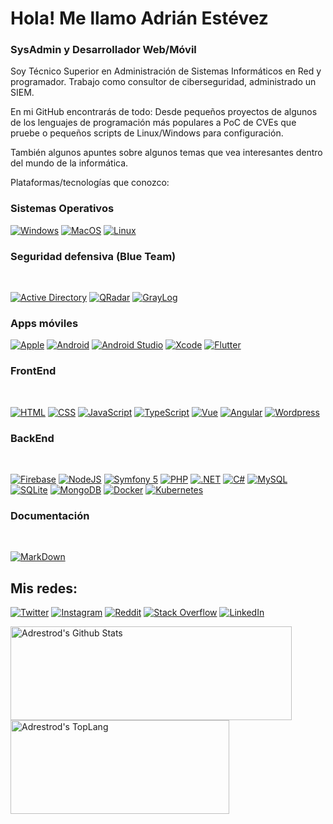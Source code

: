 #  Hola! Me llamo Adrián Estévez 
### SysAdmin y Desarrollador Web/Móvil


Soy Técnico Superior en Administración de Sistemas Informáticos en Red y programador. Trabajo como consultor de ciberseguridad, administrado un SIEM.

En mi GitHub encontrarás de todo: Desde pequeños proyectos de algunos de los lenguajes de programación más populares a PoC de CVEs que pruebe o pequeños scripts de Linux/Windows para configuración.

También algunos apuntes sobre algunos temas que vea interesantes dentro del mundo de la informática.

Plataformas/tecnologías que conozco:

### Sistemas Operativos

[![Windows](https://img.shields.io/badge/windows-0078D6?style=for-the-badge&logo=windows&logoColor=white&labelColor=101010)]()
[![MacOS](https://img.shields.io/badge/Mac_OS-999999?style=for-the-badge&logo=apple&logoColor=white&labelColor=101010)]()
[![Linux](https://img.shields.io/badge/Linux-FCC624?style=for-the-badge&logo=linux&logoColor=white&labelColor=101010)]()

### Seguridad defensiva (Blue Team)
</br>

[![Active Directory](https://img.shields.io/badge/windows-0078D6?style=for-the-badge&logo=windows&logoColor=white&labelColor=101010)]()
[![QRadar](https://img.shields.io/badge/ibm-0078D6?style=for-the-badge&logo=ibm&logoColor=white&labelColor=101010)]()
[![GrayLog](https://img.shields.io/badge/graylog-0078D6?style=for-the-badge&logo=graylog&logoColor=white&labelColor=101010)]()

### Apps móviles

[![Apple](https://img.shields.io/badge/iOS-999999?style=for-the-badge&logo=apple&logoColor=white&labelColor=101010)]()
[![Android](https://img.shields.io/badge/Android-3DDC84?style=for-the-badge&logo=android&logoColor=white&labelColor=101010)]()
[![Android Studio](https://img.shields.io/badge/Android_Studio-3DDC84?style=for-the-badge&logo=androidstudio&logoColor=white&labelColor=101010)]()
[![Xcode](https://img.shields.io/badge/Xcode-1575F9?style=for-the-badge&logo=xcode&logoColor=white&labelColor=101010)]()
[![Flutter](https://img.shields.io/badge/Flutter-02569B?style=for-the-badge&logo=flutter&logoColor=white&labelColor=101010)]()

### FrontEnd
<br/>

[![HTML](https://img.shields.io/badge/HTML_5-E34F26?style=for-the-badge&logo=html5&logoColor=white&labelColor=101010)]()
[![CSS](https://img.shields.io/badge/CSS_3-1572B6?style=for-the-badge&logo=CSS3&logoColor=white&labelColor=101010)]()
[![JavaScript](https://img.shields.io/badge/JavaScript-F7DF1E?style=for-the-badge&logo=javascript&logoColor=white&labelColor=101010)]()
[![TypeScript](https://img.shields.io/badge/typeScript-3178C6?style=for-the-badge&logo=typeScript&logoColor=white&labelColor=101010)]()
[![Vue](https://img.shields.io/badge/Vue-4FC08D?style=for-the-badge&logo=vue.js&logoColor=white&labelColor=101010)]()
[![Angular](https://img.shields.io/badge/Angular-DD0031?style=for-the-badge&logo=angular&logoColor=white&labelColor=101010)]()
[![Wordpress](https://img.shields.io/badge/WordPress-21759b?style=for-the-badge&logo=wordpress&logoColor=white&labelColor=101010)]()

### BackEnd
<br/>

[![Firebase](https://img.shields.io/badge/Firebase-FFCA28?style=for-the-badge&logo=firebase&logoColor=white&labelColor=101010)]()
[![NodeJS](https://img.shields.io/badge/NodeJS-339933?style=for-the-badge&logo=node.js&logoColor=white&labelColor=101010)]()
[![Symfony 5](https://img.shields.io/badge/Symfony_5-202020?style=for-the-badge&logo=symfony&logoColor=white&labelColor=101010)]()
[![PHP](https://img.shields.io/badge/PHP-777BB4?style=for-the-badge&logo=php&logoColor=white&labelColor=101010)]()
[![.NET](https://img.shields.io/badge/.NET-512BD4?style=for-the-badge&logo=dotnet&logoColor=white&labelColor=101010)]()
[![C#](https://img.shields.io/badge/C_Sharp-239120?style=for-the-badge&logo=csharp&logoColor=white&labelColor=101010)]()
[![MySQL](https://img.shields.io/badge/MySQL-4479A1?style=for-the-badge&logo=mysql&logoColor=white&labelColor=101010)]()
[![SQLite](https://img.shields.io/badge/SQLite-003B57?style=for-the-badge&logo=sqlite&LogoColor=white&labelColor=101010)]()
[![MongoDB](https://img.shields.io/badge/MongoDB-47A248?style=for-the-badge&logo=mongodb&LogoColor=white&labelColor=101010)]()
[![Docker](https://img.shields.io/badge/Docker-2496ED?style=for-the-badge&logo=docker&logoColor=white&labelColor=101010)]()
[![Kubernetes](https://img.shields.io/badge/Kubernetes-326CE5?style=for-the-badge&logo=kubernetes&logoColor=white&labelColor=101010)]()


### Documentación
</br>

[![MarkDown](https://img.shields.io/badge/Markdown-000000?style=for-the-badge&logo=markdown&logoColor=white&labelColor=101010)]()

## Mis redes:

[![Twitter](https://img.shields.io/badge/Twitter-@adrestrod123-1DA1F2?style=flat&logo=twitter&logoColor=white&labelColor=101010)](https://twitter.com/adrestrod123)
[![Instagram](https://img.shields.io/badge/Instagram-@Haru__123__-E4405F?style=flat&logo=instagram&logoColor=white&labelColor=101010)](https://instagram.com/Haru_123_)
[![Reddit](https://img.shields.io/badge/Reddit-Haru__123-FF4500?style=?style=flat&logo=reddit&logoColor=white&labelColor=101010)](https://www.reddit.com/user/Haru_123)
[![Stack Overflow](https://img.shields.io/badge/Stack_Overflow-Adrian_Estevez-FE7A16?style=?style=flat&logo=stackoverflow&logoColor=white&labelColor=101010)](https://es.stackoverflow.com/users/188411/haru)
[![LinkedIn](https://img.shields.io/badge/LinkedIn-Adrian_Estevez_Rodriguez-0077B5?style=?style=flat&logo=linkedin&logoColor=white&labelColor=101010)](https://www.linkedin.com/in/adrian-estevez-rodriguez-101364183)


<div style="-webkit-column-count: 2; -moz-column-count: 2; column-count: 2; -webkit-column-rule: 1px dotted #e0e0e0; -moz-column-rule: 1px dotted #e0e0e0; column-rule: 1px dotted #e0e0e0;">
    <div style="display: inline-block;">
        <img width="450" height="150" img align="left" alt="Adrestrod's Github Stats" src="https://github-readme-stats.vercel.app/api?username=adrestrod&theme=synthwave&show_icons=true&include_all_commits=true&count_private=true&hide_border=false&hide=issues&locale=es" class="responsive" />
    </div>
    <div style="display: inline-block;">
        <img width="350" height="150" img align="center" alt="Adrestrod's TopLang" src="https://github-readme-stats.vercel.app/api/top-langs/?username=adrestrod&langs_count=6&theme=synthwave&hide_border=false&layout=compact&count_private=true&locale=es" class="responsive"/>
    </div>
</div>

